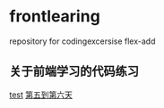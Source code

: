 # frontlearing
repository for codingexcersise
 flex-add
## 关于前端学习的代码练习
[test](https://kkl1210.github.io/frontlearing/test.html)
[第五到第六天](https://kkl1210.github.io/frontlearing/resume/resume.html)